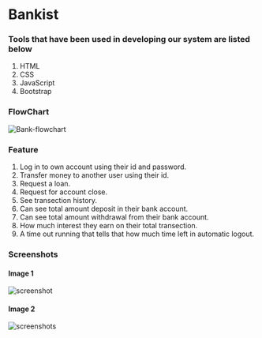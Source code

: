 # Bankist

<h3>Tools that have been used in developing our system are listed below</h3>
<ol>
  <li>HTML</li>
  <li>CSS</li>
  <li>JavaScript</li>
  <li>Bootstrap</li>
</ol>

<h3>FlowChart</h3>

![Bank-flowchart](https://github.com/abhirajksingh/Bankist/assets/81940468/78263017-b533-4229-a207-4e676523fabe)

<h3>Feature</h3>
<ol>
  <li>Log in to own account using their id and password.</li>
  <li>Transfer money to another user using their id.</li>
  <li>Request a loan.</li>
  <li>Request for account close.</li>
  <li>See transection history.</li>
  <li>Can see total amount deposit in their bank account.</li>
  <li>Can see total amount withdrawal from their bank account.</li>
  <li>How much interest they earn on their total transection.</li>
  <li>A time out running that tells that how much time left in automatic logout.</li>
</ol>
<h3>Screenshots</h3>
<h4>Image 1</h4>

![screenshot](https://github.com/abhirajksingh/Bankist/assets/81940468/1a75c346-2179-496d-aaf3-7df9e1d51584)

<h4>Image 2</h4>

![screenshots](https://github.com/abhirajksingh/Bankist/assets/81940468/c411f08b-9ff2-456a-b7f8-c764e86dcce4)
